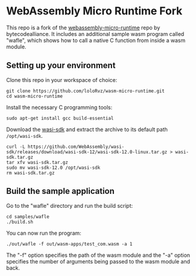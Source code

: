 WebAssembly Micro Runtime Fork
=========================


This repo is a fork of the [webassembly-micro-runtime](https://github.com/bytecodealliance/wasm-micro-runtime)
repo by bytecodealliance. It includes an additional sample wasm program called "wafle", 
which shows how to call a native C function from inside a wasm module.

## Setting up your environment

Clone this repo in your workspace of choice:
```
git clone https://github.com/loloRvz/wasm-micro-runtime.git
cd wasm-micro-runtime
```

Install the necessary C programming tools:
```
sudo apt-get install gcc build-essential
```

Download the [wasi-sdk](https://github.com/WebAssembly/wasi-sdk/releases)
and extract the archive to its default path ```/opt/wasi-sdk```.
```
curl -L https://github.com/WebAssembly/wasi-sdk/releases/download/wasi-sdk-12/wasi-sdk-12.0-linux.tar.gz > wasi-sdk.tar.gz
tar xfv wasi-sdk.tar.gz
sudo mv wasi-sdk-12.0 /opt/wasi-sdk
rm wasi-sdk.tar.gz
```

## Build the sample application 

Go to the "wafle" directory and run the build script:
```
cd samples/wafle
./build.sh
```
You can now run the program:
```
./out/wafle -f out/wasm-apps/test_com.wasm -a 1
```

The "-f" option specifies the path of the wasm module and the "-a" option
specifies the number of arguments being passed to the wasm module and back.
